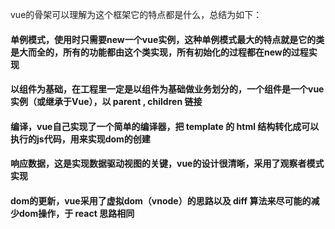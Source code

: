 vue的骨架可以理解为这个框架它的特点都是什么，总结为如下：

#### 单例模式，使用时只需要new一个vue实例，这种单例模式最大的特点就是它的类是大而全的，所有的功能都由这个类实现，所有初始化的过程都在new的过程实现

#### 以组件为基础，在工程里一定是以组件为基础做业务划分的，一个组件是一个vue实例（或继承于Vue），以 parent , children 链接

#### 编译，vue自己实现了一个简单的编译器，把 template 的 html 结构转化成可以执行的js代码，用来实现dom的创建

#### 响应数据，这是实现数据驱动视图的关键，vue的设计很清晰，采用了观察者模式实现

#### dom的更新，vue采用了虚拟dom（vnode）的思路以及 diff 算法来尽可能的减少dom操作，于 react 思路相同
